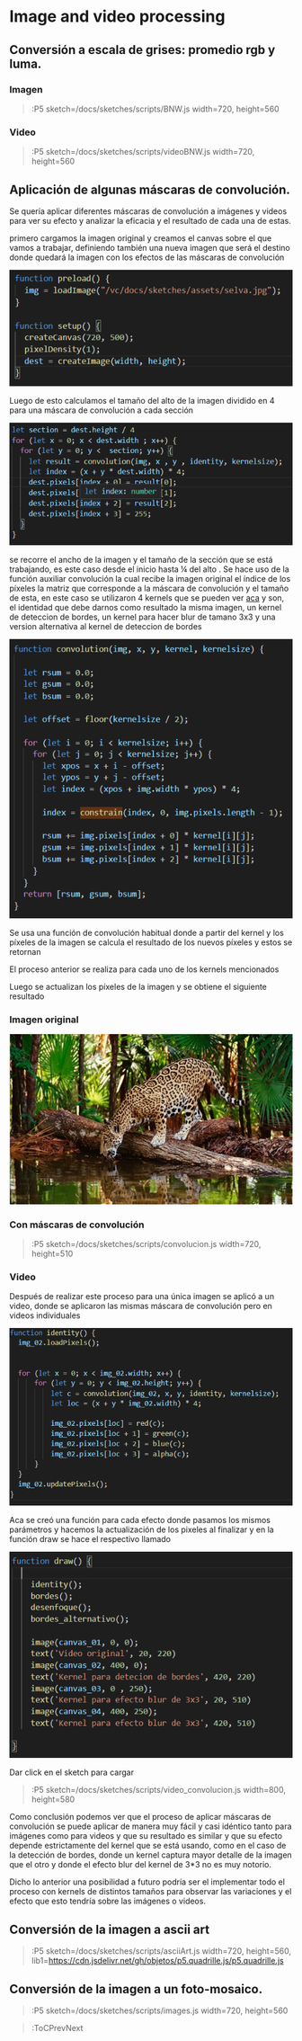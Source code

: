 # Image and video processing

## Conversión a escala de grises: promedio rgb y luma.

### Imagen 

> :P5 sketch=/docs/sketches/scripts/BNW.js width=720, height=560

### Video

> :P5 sketch=/docs/sketches/scripts/videoBNW.js width=720, height=560


## Aplicación de algunas máscaras de convolución.


Se quería aplicar diferentes máscaras de convolución a imágenes y videos para ver su efecto y analizar la eficacia y el resultado de cada una de estas.


primero cargamos la imagen original y creamos el canvas sobre el que vamos a trabajar, definiendo también una nueva imagen que será el destino donde quedará la imagen con los efectos de las máscaras de convolución

![Fragmento de codigo](/docs/sketches/assets/codigo1.png)


Luego de esto calculamos el tamaño del alto de la imagen dividido en 4 para una máscara de convolución a cada sección

![Fragmento de codigo](/docs/sketches/assets/codigo2.png)


se recorre el ancho de la imagen y el tamaño de la sección que se está trabajando, es este caso desde el inicio hasta ¼ del alto .
Se hace uso de la función auxiliar convolución la cual recibe la imagen original el índice de los píxeles la matriz que corresponde a la máscara de convolución y el tamaño de esta, en este caso se utilizaron 4 kernels que se pueden ver [aca](https://en.wikipedia.org/wiki/Kernel_(image_processing)) y son, el identidad que debe darnos como resultado la misma imagen, un kernel de deteccion de bordes, un kernel para hacer blur de tamano 3x3 y una version alternativa al kernel de deteccion de bordes 


![Fragmento de codigo](/docs/sketches/assets/codigo3.png)
 

Se usa una función de convolución habitual donde a partir del kernel y los píxeles de la imagen se calcula el resultado de los nuevos píxeles y estos se retornan


El proceso anterior se realiza  para cada uno de los kernels mencionados


Luego se actualizan los píxeles de la imagen y se obtiene el siguiente resultado

### Imagen original

![Selva](/docs/sketches/assets/selva.jpg)

### Con máscaras de convolución

> :P5 sketch=/docs/sketches/scripts/convolucion.js width=720, height=510

### Video 

Después de realizar este proceso para una única imagen se aplicó a un video, donde se aplicaron las mismas máscara de convolución pero en videos individuales

![Fragmento de codigo](/docs/sketches/assets/codigo4.png)

Aca se creó una función para cada efecto donde pasamos los mismos parámetros y hacemos la actualización de los pixeles al finalizar y en la función draw se hace el respectivo llamado

![Fragmento de codigo](/docs/sketches/assets/codigo5.png)


Dar click en el sketch para cargar

> :P5 sketch=/docs/sketches/scripts/video_convolucion.js width=800, height=580

Como conclusión podemos ver que el proceso de aplicar máscaras de convolución se puede aplicar de manera muy fácil y casi idéntico tanto para imágenes como para videos y que su resultado es similar y que su efecto depende estrictamente del kernel que se está usando, como en el caso de la detección de bordes, donde un kernel captura mayor detalle de la imagen que el otro y donde el efecto blur del kernel de 3*3 no es muy notorio.


Dicho lo anterior una posibilidad a futuro podría ser el implementar todo el proceso con kernels de distintos tamaños para observar las variaciones y el efecto que esto tendría sobre las imágenes o videos.


## Conversión de la imagen a ascii art


> :P5 sketch=/docs/sketches/scripts/asciiArt.js width=720, height=560, lib1=https://cdn.jsdelivr.net/gh/objetos/p5.quadrille.js/p5.quadrille.js

## Conversión de la imagen a un foto-mosaico.

> :P5 sketch=/docs/sketches/scripts/images.js width=720, height=560

> :ToCPrevNext
